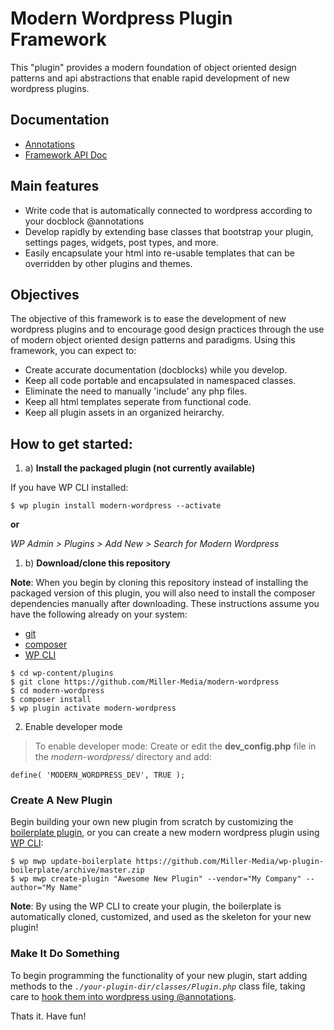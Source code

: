 Modern Wordpress Plugin Framework
==================================

This "plugin" provides a modern foundation of object oriented design patterns and api abstractions that enable rapid development of new wordpress plugins.

## Documentation

- [Annotations](https://github.com/Miller-Media/modern-wordpress/wiki/@Annotations)
- [Framework API Doc](https://github.com/Miller-Media/modern-wordpress/wiki)

## Main features

* Write code that is automatically connected to wordpress according to your docblock @annotations
* Develop rapidly by extending base classes that bootstrap your plugin, settings pages, widgets, post types, and more.
* Easily encapsulate your html into re-usable templates that can be overridden by other plugins and themes.

## Objectives

The objective of this framework is to ease the development of new wordpress plugins and to encourage good design practices through the use of modern object oriented design patterns and paradigms. Using this framework, you can expect to:

* Create accurate documentation (docblocks) while you develop. 
* Keep all code portable and encapsulated in namespaced classes.
* Eliminate the need to manually 'include' any php files.
* Keep all html templates seperate from functional code.
* Keep all plugin assets in an organized heirarchy.

## How to get started:

1. a) **Install the packaged plugin (not currently available)**

If you have WP CLI installed:
```
$ wp plugin install modern-wordpress --activate
```

**or**

*WP Admin > Plugins > Add New > Search for Modern Wordpress*

1. b) **Download/clone this repository**

**Note**: When you begin by cloning this repository instead of installing the packaged version of this plugin, you will also need to install the composer dependencies manually after downloading. These instructions assume you have the following already on your system:
* [git](https://git-scm.com/book/en/v2/Getting-Started-Installing-Git)
* [composer](https://getcomposer.org/doc/00-intro.md)
* [WP CLI](https://wp-cli.org/docs/installing/)

```
$ cd wp-content/plugins
$ git clone https://github.com/Miller-Media/modern-wordpress
$ cd modern-wordpress
$ composer install
$ wp plugin activate modern-wordpress
```

2) Enable developer mode 

> To enable developer mode: Create or edit the **dev_config.php** file in the *modern-wordpress/* directory and add:
```
define( 'MODERN_WORDPRESS_DEV', TRUE );
```

### Create A New Plugin
Begin building your own new plugin from scratch by customizing the [boilerplate plugin](https://github.com/Miller-Media/wp-plugin-boilerplate), or you can create a new modern wordpress plugin using [WP CLI](https://wp-cli.org/):
```
$ wp mwp update-boilerplate https://github.com/Miller-Media/wp-plugin-boilerplate/archive/master.zip
$ wp mwp create-plugin "Awesome New Plugin" --vendor="My Company" --author="My Name"
```
**Note**: By using the WP CLI to create your plugin, the boilerplate is automatically cloned, customized, and used as the skeleton for your new plugin!

### Make It Do Something
To begin programming the functionality of your new plugin, start adding methods to the *`./your-plugin-dir/classes/Plugin.php`* class file, taking care to [hook them into wordpress using @annotations](https://github.com/Miller-Media/modern-wordpress/wiki/@Annotations).

Thats it. Have fun!

